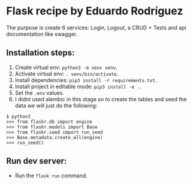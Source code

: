 # Flask recipe by Eduardo Rodríguez

The purpose is create 6 services: Login, Logout, a CRUD + Tests and api documentation like swagger.

## Installation steps:

1. Create virtual env: `python3 -m venv venv`.
2. Activate virtual env: `. venv/bin/activate`.
3. Install dependencies: `pip3 install -r requirements.txt`.
4. Install project in editable mode: `pip3 install -e .`.
5. Set the `.env` values.
6. I didnt used alembic in this stage so to create the tables and seed the data we will just do the following:
```
$ python3
>>> from flaskr.db import engine
>>> from flaskr.models import Base
>>> from flaskr.seed import run_seed
>>> Base.metadata.create_all(engine)
>>> run_seed()
```

## Run dev server:
- Run the `flask run` command.
